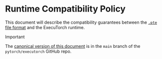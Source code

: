 # Runtime Compatibility Policy

This document will describe the compatibility guarantees between the [`.pte` file
format](https://pytorch.org/executorch/stable/pte-file-format.html) and the
ExecuTorch runtime.

> [!IMPORTANT]
> The [canonical version of this document](https://github.com/pytorch/executorch/tree/main/runtime/COMPATIBILITY.md)
> is in the `main` branch of the `pytorch/executorch` GitHub repo.
